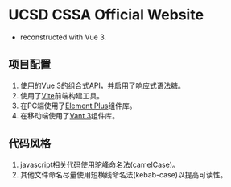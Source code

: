 # UCSD CSSA Official Website

- reconstructed with Vue 3.

## 项目配置

1. 使用的[Vue 3](https://cn.vuejs.org/guide/introduction.html)的组合式API，并启用了响应式语法糖。
2. 使用了[Vite](https://cn.vitejs.dev/config/)前端构建工具。
3. 在PC端使用了[Element Plus](https://element-plus.gitee.io/zh-CN/)组件库。
4. 在移动端使用了[Vant 3](https://youzan.github.io/vant/#/zh-CN)组件库。

## 代码风格

1. javascript相关代码使用驼峰命名法(camelCase)。
2. 其他文件命名尽量使用短横线命名法(kebab-case)以提高可读性。
